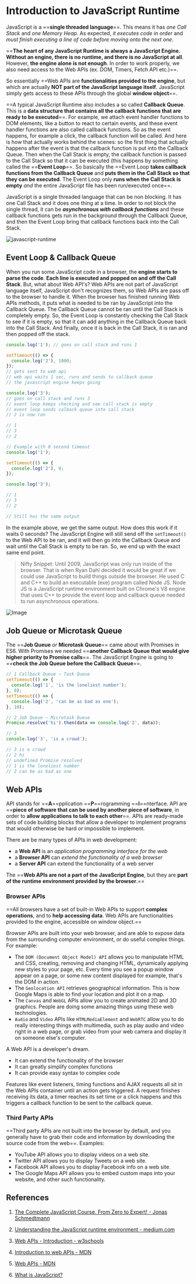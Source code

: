 # Introduction to JavaScript Runtime

JavaScript is a ==**single threaded language**==. This means it has _one Call Stack_ and _one Memory Heap_. As expected, _it executes code in order_ and _must finish executing a line of code before moving onto the next one_.

==**The heart of any JavaScript Runtime is always a JavaScript Engine. Without an engine, there is no runtime, and there is no JavaScript at all**. However, **the engine alone is not enough**. In order to work properly, we also need access to the Web APIs (ex. DOM, Timers, Fetch API etc.)==.

So essentially ==Web APIs are **functionalities provided to the engine**, but which are actually **NOT part of the JavaScript language itself**. JavaScript simply gets access to these APIs through the global **window object**==.

==A typical JavaScript Runtime also includes a so called **Callback Queue**. This is a **data structure that contains all the callback functions that are ready to be executed**==. For example, we attach event handler functions to DOM elements, like a button to react to certain events, and these event handler functions are also called callback functions. So as the event happens, for example a click, the callback function will be called. And here is how that actually works behind the scenes: so the first thing that actually happens after the event is that the callback function is put into the Callback Queue. Then when the Call Stack is empty, the callback function is passed to the Call Stack so that it can be executed (this happens by something called the ==**Event Loop**==. So basically the ==Event Loop **takes callback functions from the Callback Queue** and **puts them in the Call Stack so that they can be executed**. The Event Loop only **runs when the Call Stack is empty** _and_ the entire JavaScript file has been run/executed once==.

JavaScript is a single threaded language that can be non blocking. It has one Call Stack and it does one thing at a time. In order to not block the single thread, it can be **_asynchronous with callback functions_** and these callback functions gets run in the background through the Callback Queue, and then the Event Loop bring that callback functions back into the Call Stack.

![javascript-runtime](../../img/asynchronous_runtime.png)

## Event Loop & Callback Queue

When you run some JavaScript code in a browser, the **engine starts to parse the code**. **Each line is executed and popped on and off the Call Stack**. But, what about Web API's? Web APIs are not part of JavaScript language itself, JavaScript don't recognizes them, so Web APIs are pass off to the browser to handle it. When the browser has finished running Web APIs methods, it puts what is needed to be ran by JavaScript into the Callback Queue. The Callback Queue cannot be ran until the Call Stack is completely empty. So, the Event Loop is constantly checking the Call Stack to see if it is empty, so that it can add anything in the Callback Queue back into the Call Stack. And finally, once it is back in the Call Stack, it is ran and then popped off the stack.

```js
console.log('1'); // goes on call stack and runs 1

setTimeout(() => {
  console.log('2'), 1000;
});
// gets sent to web api
// web api waits 1 sec, runs and sends to callback queue
// the javascript engine keeps going

console.log('3');
// goes on call stack and runs 3
// event loop keeps checking and see call stack is empty
// event loop sends calback queue into call stack
// 2 is now ran

// 1
// 3
// 2

// Example with 0 second timeout
console.log('1');

setTimeout(() => {
  console.log('2'), 0;
});

console.log('3');

// 1
// 3
// 2

// Still has the same output
```

In the example above, we get the same output. How does this work if it waits 0 seconds? The JavaScript Engine will still send off the ```setTimeout()``` to the Web API to be ran, and it will then go into the Callback Queue and wait until the Call Stack is empty to be ran. So, we end up with the exact same end point.

> Nifty Snippet: Until 2009, JavaScript was only run inside of the browser. That is when Ryan Dahl decided it would be great if we could use JavaScript to build things outside the browser. He used C and C++ to build an executable (exe) program called Node JS. Node JS is a JavaScript runtime environment built on Chrome's V8 engine that uses C++ to provide the event loop and callback queue needed to run asynchronous operations.

![Image](../../img/event_loop_nodejs.jpg)

## Job Queue or Microtask Queue

The ==**Job Queue** _or_ **Microtask Queue**== came about with Promises in ES6. With Promises we needed ==**another Callback Queue that would give higher priority to Promise calls**==. The JavaScript Engine is going to ==**check the Job Queue before the Callback Queue**==.

```js
// 1 Callback Queue ~ Task Queue
setTimeout(() => {
  console.log('1', 'is the loneliest number');
}, 0);
setTimeout(() => {
  console.log('2', 'can be as bad as one');
}, 10);

// 2 Job Queue ~ Microtask Queue
Promise.resolve('hi').then(data => console.log('2', data));

// 3
console.log('3', 'is a crowd');

// 3 is a crowd
// 2 hi
// undefined Promise resolved
// 1 is the loneliest number
// 2 can be as bad as one
```

## Web APIs

API stands for ==**A**==pplication ==**P**==rogramming ==**I**==nterface. API are ==**piece of software that can be used by another piece of software**, in order to **allow applications to talk to each other**==. APIs are ready-made sets of code building blocks that allow a developer to implement programs that would otherwise be hard or impossible to implement.

There are be many types of APIs in web development:

- a **Web API** is an _application programming interface for the web_
- a **Browser API** can _extend the functionality of a web browser_
- a **Server API** can extend the functionality of a web server

The ==**Web APIs are not a part of the JavaScript Engine**, but they are **part of the runtime environment provided by the browser**.==

### Browser APIs

==All browsers have a set of built-in Web APIs to support **complex operations**, and to **help accessing data**. Web APIs are functionalities provided to the engine, accessible on window object.==

Browser APIs are built into your web browser, and are able to expose data from the surrounding computer environment, or do useful complex things. For example:

- The `DOM (Document Object Model) API` allows you to manipulate HTML and CSS, creating, removing and changing HTML, dynamically applying new styles to your page, etc. Every time you see a popup window appear on a page, or some new content displayed for example, that's the DOM in action.
- The `Geolocation API` retrieves geographical information. This is how Google Maps is able to find your location and plot it on a map.
- The `Canvas` and `WebGL` APIs allow you to create animated 2D and 3D graphics. People are doing some amazing things using these web technologies.
- `Audio` and `Video` APIs like `HTMLMediaElement` and `WebRTC` allow you to do really interesting things with multimedia, such as play audio and video right in a web page, or grab video from your web camera and display it on someone else's computer.

A Web API is a developer's dream.

- It can extend the functionality of the browser
- It can greatly simplify complex functions
- It can provide easy syntax to complex code

Features like event listeners, timing functions and AJAX requests all sit in the Web APIs container until an action gets triggered. A request finishes receiving its data, a timer reaches its set time or a click happens and this triggers a callback function to be sent to the callback queue.

### Third Party APIs

==Third party APIs are not built into the browser by default, and you generally have to grab their code and information by downloading the source code from the web==. Examples:

- YouTube API allows you to display videos on a web site.
- Twitter API allows you to display Tweets on a web site.
- Facebook API allows you to display Facebook info on a web site.
- The Google Maps API allows you to embed custom maps into your website, and other such functionality.

## References

1. [The Complete JavaScript Course. From Zero to Expert! - Jonas Schmedtmann](https://www.udemy.com/course/the-complete-javascript-course/?utm_source=adwords&utm_medium=udemyads&utm_campaign=JavaScript_v.PROF_la.EN_cc.ROWMTA-B_ti.6368&utm_content=deal4584&utm_term=_._ag_130756014153_._ad_558386196906_._kw__._de_c_._dm__._pl__._ti_dsa-774930039569_._li_1011789_._pd__._&matchtype=&gclid=CjwKCAjwiuuRBhBvEiwAFXKaNCuaAhZ8UB5kIldtb76eeAyfM0SUKeceBq3FKF24pNxDVe-_g0-DPxoCnWwQAvD_BwE)

2. [Understanding the JavaScript runtime environment - medium.com](https://medium.com/@gemma.stiles/understanding-the-javascript-runtime-environment-4dd8f52f6fca)

3. [Web APIs - Introduction - w3schools](https://www.w3schools.com/js/js_api_intro.asp)

4. [Introduction to web APIs - MDN](https://developer.mozilla.org/en-US/docs/Learn/JavaScript/Client-side_web_APIs/Introduction)

5. [Web APIs - MDN](https://developer.mozilla.org/en-US/docs/Web/API)

6. [What is JavaScript?](https://developer.mozilla.org/en-US/docs/Learn/JavaScript/First_steps/What_is_JavaScript)
